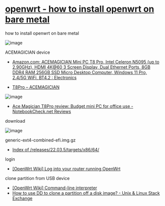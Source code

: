 # [openwrt - how to install openwrt on bare metal](https://tom-sapletta-com.github.io/openwrt/)
how to install openwrt on bare metal


![image](https://github.com/tom-sapletta-com/openwrt/assets/5669657/53958051-5f2e-43bc-9de0-9da91acae2ea)

‎ACEMAGICIAN device

+ [Amazon.com: ACEMAGICIAN Mini PC T8 Pro, Intel Celeron N5095 (up to 2.90GHz), HDMI 4K@60 3 Screen Display, Dual Ethernet Ports, 8GB DDR4 RAM 256GB SSD Micro Desktop Computer, Windows 11 Pro, 2.4/5G WiFi, BT4.2 : Electronics](https://www.amazon.com/ACEMAGICIAN-Celeron-2-90GHz-Ethernet-Computer/dp/B0BMQ16KMN)


+ [T8Pro – ACEMAGICIAN](https://www.acemagic.com/pages/t8pro?_pos=1&_sid=20033dc9b&_ss=r)


![image](https://github.com/tom-sapletta-com/openwrt/assets/5669657/f65e10a0-bff8-4321-be56-bf0d09e2bf84)

+ [Ace Magician T8Pro review: Budget mini PC for office use - NotebookCheck.net Reviews](https://www.notebookcheck.net/Ace-Magician-T8Pro-review-Budget-mini-PC-for-office-use.680190.0.html)




download

![image](https://github.com/tom-sapletta-com/openwrt/assets/5669657/03642113-2375-4578-815d-3e701ebd5e2e)

generic-ext4-combined-efi.img.gz
+ [Index of /releases/22.03.5/targets/x86/64/](https://downloads.openwrt.org/releases/22.03.5/targets/x86/64/)


login
+ [[OpenWrt Wiki] Log into your router running OpenWrt](https://openwrt.org/docs/guide-quick-start/walkthrough_login)


clone partition from USB device
+ [[OpenWrt Wiki] Command-line interpreter](https://openwrt.org/docs/guide-user/base-system/user.beginner.cli)
+ [How to use DD to clone a partition off a disk image? - Unix & Linux Stack Exchange](https://unix.stackexchange.com/questions/73125/how-to-use-dd-to-clone-a-partition-off-a-disk-image)
